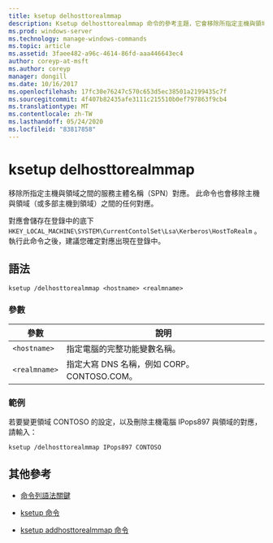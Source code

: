 ```yaml
---
title: ksetup delhosttorealmmap
description: Ksetup delhosttorealmmap 命令的參考主題，它會移除所指定主機與領域之間的服務主體名稱（SPN）對應。
ms.prod: windows-server
ms.technology: manage-windows-commands
ms.topic: article
ms.assetid: 3faee482-a96c-4614-86fd-aaa446643ec4
author: coreyp-at-msft
ms.author: coreyp
manager: dongill
ms.date: 10/16/2017
ms.openlocfilehash: 17fc30e76247c570c653d5ec38501a2199435c7f
ms.sourcegitcommit: 4f407b82435afe3111c215510b0ef797863f9cb4
ms.translationtype: MT
ms.contentlocale: zh-TW
ms.lasthandoff: 05/24/2020
ms.locfileid: "83817858"
---
```

# <a name="ksetup-delhosttorealmmap"></a>ksetup delhosttorealmmap

移除所指定主機與領域之間的服務主體名稱（SPN）對應。 此命令也會移除主機與領域（或多部主機到領域）之間的任何對應。

對應會儲存在登錄中的底下 `HKEY_LOCAL_MACHINE\SYSTEM\CurrentContolSet\Lsa\Kerberos\HostToRealm` 。 執行此命令之後，建議您確定對應出現在登錄中。

## <a name="syntax"></a>語法

```
ksetup /delhosttorealmmap <hostname> <realmname>
```

### <a name="parameters"></a>參數

| 參數 | 說明 |
| --------- | ----------- |
| `<hostname>` | 指定電腦的完整功能變數名稱。 |
| `<realmname>` | 指定大寫 DNS 名稱，例如 CORP。CONTOSO.COM。 |

### <a name="examples"></a>範例

若要變更領域 CONTOSO 的設定，以及刪除主機電腦 IPops897 與領域的對應，請輸入：

```
ksetup /delhosttorealmmap IPops897 CONTOSO
```

## <a name="additional-references"></a>其他參考

- [命令列語法關鍵](command-line-syntax-key.md)

- [ksetup 命令](ksetup.md)

- [ksetup addhosttorealmmap 命令](ksetup-addhosttorealmmap.md)
